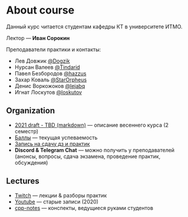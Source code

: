 # About course
Данный курс читается студентам кафедры КТ в университете ИТМО.

Лектор —  __Иван Сорокин__

Преподаватели практики и контакты:
* Лев Довжик [@Dogzik](https://t.me/Dogzik)
* Нурсан Валеев [@Tindarid](https://t.me/Tindarid)
* Павел Безбородов [@hazzus](https://t.me/hazzus)
* Захар Коваль [@StarOrpheus](https://t.me/StarOrpheus)
* Денис Воркожоков [@lejabq](https://t.me/lejabq)
* Игнат Лоскутов [@loskutov](https://t.me/loskutov)

## Organization
* [2021 draft - TBD (markdown)](http://sorokin.github.io/cpp-course/) —  описание весеннего курса (2 семестр)
* [Баллы](https://docs.google.com/spreadsheets/d/12jj_c9I0ADXCCwSTWByGx7-pwjFqnlYGnp-YIvD_Seo/edit?usp=sharing) —  текущая успеваемость
* [Запись на сдачу дз и практик](https://docs.google.com/forms/d/1_79JLnb7BUuAGS8LtoCIfLYfABh9bIVnc1g0xWV16zg)
* __Discord & Telegram Chat__ —  можно получить у преподавателей (анонсы, вопросы, сдача экзамена, проведение практик, обсуждения)

## Lectures
* [Twitch](https://www.twitch.tv/sorokin_ivan) — лекции & разборы практик
* [Youtube](https://www.youtube.com/playlist?list=PLd7QXkfmSY7ZESrq5BWw4xJrG5CeTkRwJ) — старые записи (2020)
* [cpp-notes](https://lejabque.github.io/cpp-notes) — конспекты, ведущиеся руками студентов
